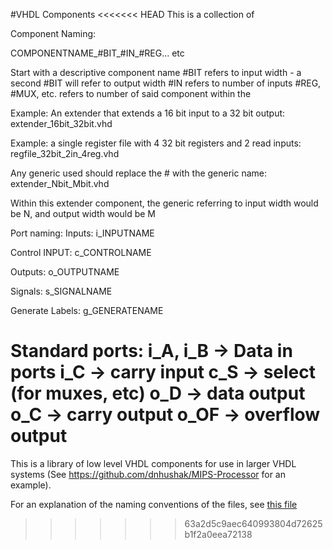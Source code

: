 #VHDL Components
<<<<<<< HEAD
This is a collection of 

Component Naming:

COMPONENTNAME_#BIT_#IN_#REG... etc

Start with a descriptive component name
\#BIT refers to input width - a second \#BIT will refer to output width
\#IN refers to number of inputs
\#REG, \#MUX, etc. refers to number of said component within the 

Example: An extender that extends a 16 bit input to a 32 bit output:
extender_16bit_32bit.vhd

Example: a single register file with 4 32 bit registers and 2 read inputs:
regfile_32bit_2in_4reg.vhd

Any generic used should replace the # with the generic name:
extender_Nbit_Mbit.vhd

Within this extender component, the generic referring to input width would be N, and output width would be M




Port naming:
Inputs:
i_INPUTNAME

Control INPUT:
c_CONTROLNAME

Outputs:
o_OUTPUTNAME

Signals:
s_SIGNALNAME

Generate Labels:
g_GENERATENAME

Standard ports:
i_A, i_B -> Data in ports
i_C -> carry input
c_S -> select (for muxes, etc)
o_D -> data output
o_C -> carry output
o_OF -> overflow output
=======
This is a library of low level VHDL components for use in larger VHDL systems (See https://github.com/dnhushak/MIPS-Processor for an example).

For an explanation of the naming conventions of the files, see [this file](NAMECONVENTIONS.md)
>>>>>>> 63a2d5c9aec640993804d72625b1f2a0eea72138
